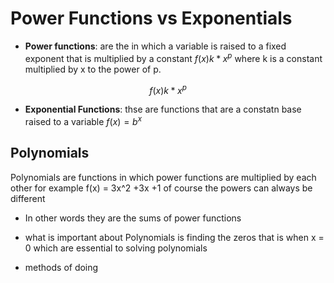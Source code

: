 # Power Functions vs Exponentials

- **Power functions**: are the in which a  variable is raised to a fixed exponent that is multiplied by a constant $f(x) k*x^p$ where k is a constant multiplied by x to the power of p.

$$f(x) k*x^p$$

- **Exponential Functions**:  thse are functions that are a constatn base raised to a variable $f(x) = b^x$ 

## Polynomials 
Polynomials are functions in which power functions  are multiplied by each other for example f(x) = 3x^2 +3x +1 of course the powers can always be different 
- In other words they are the sums of power functions 

- what is important about Polynomials is finding the zeros that is when x = 0 which are essential to solving polynomials 
- methods of doing 

